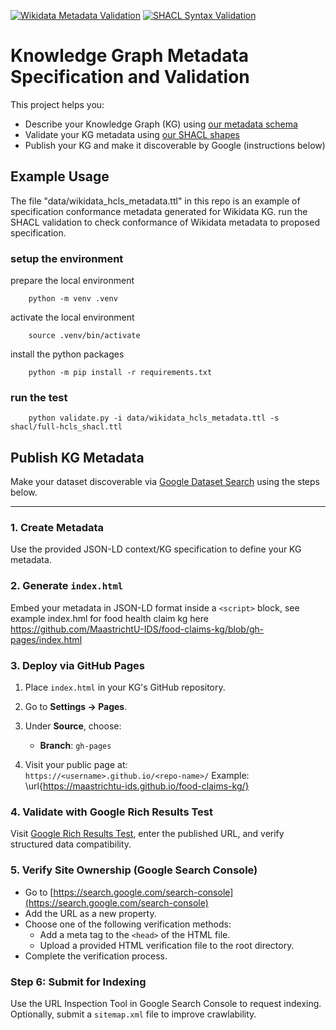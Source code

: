 [![Wikidata Metadata Validation](https://github.com/marmhm/kg-metadata/actions/workflows/validate-metadata.yml/badge.svg)](https://github.com/marmhm/kg-metadata/actions/workflows/validate-metadata.yml)
[![SHACL Syntax Validation](https://github.com/marmhm/kg-metadata/actions/workflows/shacl-syntax-check.yml/badge.svg)](https://github.com/marmhm/kg-metadata/actions/workflows/shacl-syntax-check.yml)


# Knowledge Graph Metadata Specification and Validation

This project helps you:

- Describe your Knowledge Graph (KG) using [our metadata schema](docs/KG_Metadata_schema_V1.0.xlsx) 
- Validate your KG metadata using [our SHACL shapes](schacl/full-hcls_shacl.ttl) 
- Publish your KG and make it discoverable by Google (instructions below)

## Example Usage 

The file "data/wikidata_hcls_metadata.ttl" in this repo is an example of specification conformance metadata generated for Wikidata KG. run the SHACL validation to check conformance of Wikidata metadata to proposed specification.

### setup the environment
prepare the local environment
        
        python -m venv .venv

activate the local environment
        
        source .venv/bin/activate

install the python packages

        python -m pip install -r requirements.txt

### run the test

        python validate.py -i data/wikidata_hcls_metadata.ttl -s shacl/full-hcls_shacl.ttl



## Publish KG Metadata 

Make your dataset discoverable via [Google Dataset Search](https://datasetsearch.research.google.com/) using the steps below.

---

###  1. Create Metadata

Use the provided JSON-LD context/KG specification to define your KG metadata. 


###  2. Generate `index.html`

Embed your metadata in JSON-LD format inside a `<script>` block, see example index.hml for food health claim kg here https://github.com/MaastrichtU-IDS/food-claims-kg/blob/gh-pages/index.html 


###  3. Deploy via GitHub Pages

1. Place `index.html` in your KG's GitHub repository.
2. Go to **Settings → Pages**.
3. Under **Source**, choose:
   - **Branch**: `gh-pages`

4. Visit your public page at:  
   `https://<username>.github.io/<repo-name>/`
Example:  
\url{https://maastrichtu-ids.github.io/food-claims-kg/}

###  4. Validate with Google Rich Results Test

Visit  [Google Rich Results Test](https://search.google.com/test/rich-results), enter the published URL, and verify structured data compatibility.


### 5. Verify Site Ownership (Google Search Console)

- Go to [https://search.google.com/search-console](https://search.google.com/search-console)
- Add the URL as a new property.
- Choose one of the following verification methods:
  - Add a meta tag to the `<head>` of the HTML file.
  - Upload a provided HTML verification file to the root directory.
- Complete the verification process.

### Step 6: Submit for Indexing

Use the URL Inspection Tool in Google Search Console to request indexing.  
Optionally, submit a `sitemap.xml` file to improve crawlability.





        
